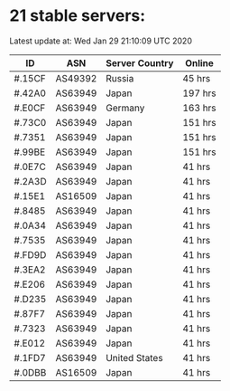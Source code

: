# 21 stable servers:

Latest update at: Wed Jan 29 21:10:09 UTC 2020

| ID | ASN | Server Country | Online |
| -- | --- | -------------- | ------ |
| #.15CF | AS49392 | Russia | 45 hrs |
| #.42A0 | AS63949 | Japan | 197 hrs |
| #.E0CF | AS63949 | Germany | 163 hrs |
| #.73C0 | AS63949 | Japan | 151 hrs |
| #.7351 | AS63949 | Japan | 151 hrs |
| #.99BE | AS63949 | Japan | 151 hrs |
| #.0E7C | AS63949 | Japan | 41 hrs |
| #.2A3D | AS63949 | Japan | 41 hrs |
| #.15E1 | AS16509 | Japan | 41 hrs |
| #.8485 | AS63949 | Japan | 41 hrs |
| #.0A34 | AS63949 | Japan | 41 hrs |
| #.7535 | AS63949 | Japan | 41 hrs |
| #.FD9D | AS63949 | Japan | 41 hrs |
| #.3EA2 | AS63949 | Japan | 41 hrs |
| #.E206 | AS63949 | Japan | 41 hrs |
| #.D235 | AS63949 | Japan | 41 hrs |
| #.87F7 | AS63949 | Japan | 41 hrs |
| #.7323 | AS63949 | Japan | 41 hrs |
| #.E012 | AS63949 | Japan | 41 hrs |
| #.1FD7 | AS63949 | United States | 41 hrs |
| #.0DBB | AS16509 | Japan | 41 hrs |

